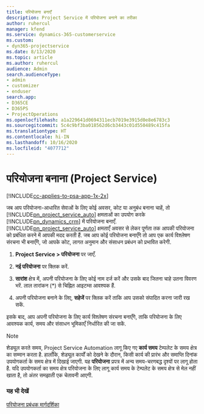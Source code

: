 ```yaml
---
title: परियोजना बनाएँ
description: Project Service में परियोजना बनाने का तरीका
author: ruhercul
manager: kfend
ms.service: dynamics-365-customerservice
ms.custom:
- dyn365-projectservice
ms.date: 8/13/2020
ms.topic: article
ms.author: ruhercul
audience: Admin
search.audienceType:
- admin
- customizer
- enduser
search.app:
- D365CE
- D365PS
- ProjectOperations
ms.openlocfilehash: a1a229641d0694311ecb7019e3915d0e8e6783c3
ms.sourcegitcommit: 5c4c9bf3ba018562d6cb3443c01d550489c415fa
ms.translationtype: HT
ms.contentlocale: hi-IN
ms.lasthandoff: 10/16/2020
ms.locfileid: "4077712"
---
```

# <a name="create-a-project-project-service"></a>परियोजना बनाना (Project Service)

[!INCLUDE[cc-applies-to-psa-app-1x-2x](../includes/cc-applies-to-psa-app-1x-2x.md)]

जब आप परियोजना-आधारित सेवाओं के लिए कोई अवसर, कोट या अनुबंध बनाना चाहें, तो [!INCLUDE[pn_project_service_auto](../includes/pn-project-service-auto.md)] क्षमताओं का उपयोग करके [!INCLUDE[pn_dynamics_crm](../includes/pn-dynamics-crm.md)] में परियोजना बनाएँ. [!INCLUDE[pn_project_service_auto](../includes/pn-project-service-auto.md)] क्षमताएँ अवसर से लेकर पूर्णता तक आपकी परियोजना को प्रबंधित करने में आपकी मदद करती हैं. जब आप कोई परियोजना बनाएँगे तो आप एक कार्य विश्लेषण संरचना भी बनाएँगे, जो आपके कोट, लागत अनुमान और संसाधन प्रबंधन को प्रभावित करेगी.  
  
1.  **Project Service > परियोजना** पर जाएँ.  
  
2.  **नई परियोजना** पर क्लिक करें.  
  
3.  **सारांश** क्षेत्र में, अपनी परियोजना के लिए कोई नाम दर्ज करें और उसके बाद जितना चाहे उतना विवरण भरें. लाल तारांकन (*) से चिह्नित आइटम्स आवश्यक हैं.  
  
4.  अपनी परियोजना बनाने के लिए, **सहेजें** पर क्लिक करें ताकि आप उसको संपादित करना जारी रख सकें.  
  
इसके बाद, आप अपनी परियोजना के लिए कार्य विश्लेषण संरचना बनाएँगे, ताकि परियोजना के लिए आवश्यक कार्य, समय और संसाधन भूमिकाएँ निर्धारित की जा सकें.  

> [!NOTE]
> शेड्यूल करते समय, Project Service Automation लागू किए गए **कार्य समय** टेम्पलेट के समय क्षेत्र का सम्मान करता है. हालाँकि, शेड्यूल कार्यों को देखने के दौरान, किसी कार्य की प्रारंभ और समाप्ति दिनांक उपयोगकर्ता के समय क्षेत्र में दिखाई जाएगी. यह **परियोजना** प्रपत्र में अन्य समय-चरणबद्ध दृश्यों पर लागू होता है. यदि उपयोगकर्ता का समय क्षेत्र परियोजना के लिए लागू कार्य समय के टेम्पलेट के समय क्षेत्र से मेल नहीं खाता है, तो अंतर समझाती एक चेतावनी आएगी. 
  
### <a name="see-also"></a>यह भी देखें  
 [परियोजना प्रबंधक मार्गदर्शिका](../psa/project-manager-guide.md)
